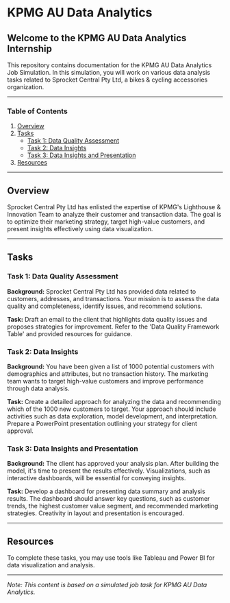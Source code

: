 # KPMG AU Data Analytics 

## Welcome to the KPMG AU Data Analytics Internship

This repository contains documentation for the KPMG AU Data Analytics Job Simulation. In this simulation, you will work on various data analysis tasks related to Sprocket Central Pty Ltd, a bikes & cycling accessories organization.

---

### Table of Contents

1. [Overview](#overview)
2. [Tasks](#tasks)
    - [Task 1: Data Quality Assessment](#task-1-data-quality-assessment)
    - [Task 2: Data Insights](#task-2-data-insights)
    - [Task 3: Data Insights and Presentation](#task-3-data-insights-and-presentation)
3. [Resources](#resources)

---

## Overview

Sprocket Central Pty Ltd has enlisted the expertise of KPMG's Lighthouse & Innovation Team to analyze their customer and transaction data. The goal is to optimize their marketing strategy, target high-value customers, and present insights effectively using data visualization.

---

## Tasks

### Task 1: Data Quality Assessment

**Background:** Sprocket Central Pty Ltd has provided data related to customers, addresses, and transactions. Your mission is to assess the data quality and completeness, identify issues, and recommend solutions.

**Task:** Draft an email to the client that highlights data quality issues and proposes strategies for improvement. Refer to the 'Data Quality Framework Table' and provided resources for guidance.

### Task 2: Data Insights

**Background:** You have been given a list of 1000 potential customers with demographics and attributes, but no transaction history. The marketing team wants to target high-value customers and improve performance through data analysis.

**Task:** Create a detailed approach for analyzing the data and recommending which of the 1000 new customers to target. Your approach should include activities such as data exploration, model development, and interpretation. Prepare a PowerPoint presentation outlining your strategy for client approval.

### Task 3: Data Insights and Presentation

**Background:** The client has approved your analysis plan. After building the model, it's time to present the results effectively. Visualizations, such as interactive dashboards, will be essential for conveying insights.

**Task:** Develop a dashboard for presenting data summary and analysis results. The dashboard should answer key questions, such as customer trends, the highest customer value segment, and recommended marketing strategies. Creativity in layout and presentation is encouraged.

---

## Resources

To complete these tasks, you may use tools like Tableau and Power BI for data visualization and analysis.

---

*Note: This content is based on a simulated job task for KPMG AU Data Analytics.*
